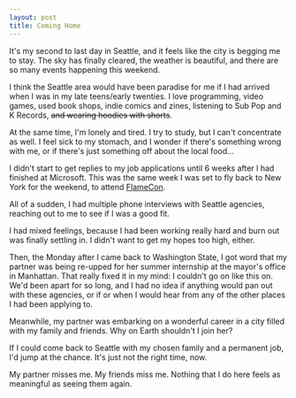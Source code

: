 ```yaml
---
layout: post
title: Coming Home
---
```


It's my second to last day in Seattle, and it feels like the city is begging me to stay. The sky has finally cleared, the weather is beautiful, and there are so many events happening this weekend. 

I think the Seattle area would have been paradise for me if I had arrived when I was in my late teens/early twenties. I love programming, video games, used book shops, indie comics and zines, listening to Sub Pop and K Records, ~~and wearing hoodies with shorts~~. 

At the same time, I'm lonely and tired. I try to study, but I can't concentrate as well. I feel sick to my stomach, and I wonder if there's something wrong with me, or if there's just something off about the local food...

I didn't start to get replies to my job applications until 6 weeks after I had finished at Microsoft. This was the same week I was set to fly back to New York for the weekend, to attend [FlameCon](https://www.flamecon.org). 

All of a sudden, I had multiple phone interviews with Seattle agencies, reaching out to me to see if I was a good fit. 

I had mixed feelings, because I had been working really hard and burn out was finally settling in. I didn't want to get my hopes too high, either.

Then, the Monday after I came back to Washington State, I got word that my partner was being re-upped for her summer internship at the mayor's office in Manhattan. That really fixed it in my mind: I couldn't go on like this on. We'd been apart for so long, and I had no idea if anything would pan out with these agencies, or if or when I would hear from any of the other places I had been applying to. 

Meanwhile, my partner was embarking on a wonderful career in a city filled with my family and friends. Why on Earth shouldn't I join her?

If I could come back to Seattle with my chosen family and a permanent job, I'd jump at the chance. It's just not the right time, now. 

My partner misses me. My friends miss me. Nothing that I do here feels as meaningful as seeing them again.
